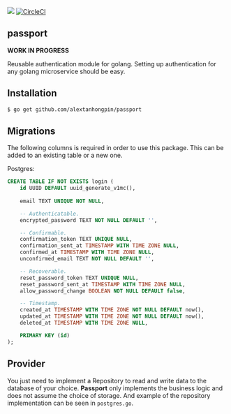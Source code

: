 [![](https://godoc.org/github.com/alextanhongpin/passport?status.svg)](http://godoc.org/github.com/alextanhongpin/passport)
[![CircleCI](https://circleci.com/gh/alextanhongpin/passport.svg?style=svg)](https://circleci.com/gh/alextanhongpin/passport)
##  passport


**WORK IN PROGRESS**

Reusable authentication module for golang. Setting up authentication for any golang microservice should be easy.

## Installation

```bash
$ go get github.com/alextanhongpin/passport
```

## Migrations

The following columns is required in order to use this package. This can be added to an existing table or a new one.

Postgres:

```sql
CREATE TABLE IF NOT EXISTS login (
	id UUID DEFAULT uuid_generate_v1mc(),
	
	email TEXT UNIQUE NOT NULL,

	-- Authenticatable.
	encrypted_password TEXT NOT NULL DEFAULT '',

	-- Confirmable.
	confirmation_token TEXT UNIQUE NULL,
	confirmation_sent_at TIMESTAMP WITH TIME ZONE NULL,
	confirmed_at TIMESTAMP WITH TIME ZONE NULL,
	unconfirmed_email TEXT NOT NULL DEFAULT '',

	-- Recoverable.
	reset_password_token TEXT UNIQUE NULL,
	reset_password_sent_at TIMESTAMP WITH TIME ZONE NULL,
	allow_password_change BOOLEAN NOT NULL DEFAULT false,

	-- Timestamp.
	created_at TIMESTAMP WITH TIME ZONE NOT NULL DEFAULT now(),
	updated_at TIMESTAMP WITH TIME ZONE NOT NULL DEFAULT now(),
	deleted_at TIMESTAMP WITH TIME ZONE NULL,

	PRIMARY KEY (id)
);
```

## Provider

You just need to implement a Repository to read and write data to the database of your choice. __Passport__ only implements the business logic and does not assume the choice of storage. And example of the repository implementation can be seen in `postgres.go`.
